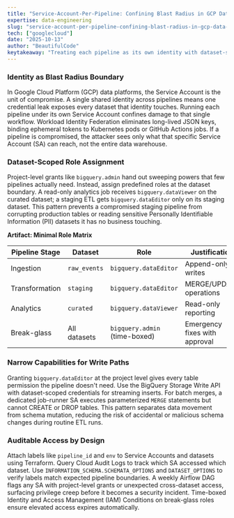 ```yaml
---
title: "Service-Account-Per-Pipeline: Confining Blast Radius in GCP Data Workloads"
expertise: data-engineering
slug: "service-account-per-pipeline-confining-blast-radius-in-gcp-data-workloads"
tech: ["googlecloud"]
date: "2025-10-13"
author: "BeautifulCode"
keytakeaway: "Treating each pipeline as its own identity with dataset-scoped roles transforms IAM from a convenience layer into a containment system that limits damage, surfaces misconfigurations, and keeps privilege grants explicit and auditable."
---
```


### Identity as Blast Radius Boundary

In Google Cloud Platform (GCP) data platforms, the Service Account is the unit of compromise. A single shared identity across pipelines means one credential leak exposes every dataset that identity touches. Running each pipeline under its own Service Account confines damage to that single workflow. Workload Identity Federation eliminates long-lived JSON keys, binding ephemeral tokens to Kubernetes pods or GitHub Actions jobs. If a pipeline is compromised, the attacker sees only what that specific Service Account (SA) can reach, not the entire data warehouse.

### Dataset-Scoped Role Assignment

Project-level grants like `bigquery.admin` hand out sweeping powers that few pipelines actually need. Instead, assign predefined roles at the dataset boundary. A read-only analytics job receives `bigquery.dataViewer` on the curated dataset; a staging ETL gets `bigquery.dataEditor` only on its staging dataset. This pattern prevents a compromised staging pipeline from corrupting production tables or reading sensitive Personally Identifiable Information (PII) datasets it has no business touching.

**Artifact: Minimal Role Matrix**

| Pipeline Stage | Dataset      | Role                          | Justification                 |
| -------------- | ------------ | ----------------------------- | ----------------------------- |
| Ingestion      | `raw_events` | `bigquery.dataEditor`         | Append-only writes            |
| Transformation | `staging`    | `bigquery.dataEditor`         | MERGE/UPDATE operations       |
| Analytics      | `curated`    | `bigquery.dataViewer`         | Read-only reporting           |
| Break-glass    | All datasets | `bigquery.admin` (time-boxed) | Emergency fixes with approval |

### Narrow Capabilities for Write Paths

Granting `bigquery.dataEditor` at the project level gives every table permission the pipeline doesn't need. Use the BigQuery Storage Write API with dataset-scoped credentials for streaming inserts. For batch merges, a dedicated job-runner SA executes parameterized `MERGE` statements but cannot CREATE or DROP tables. This pattern separates data movement from schema mutation, reducing the risk of accidental or malicious schema changes during routine ETL runs.

### Auditable Access by Design

Attach labels like `pipeline_id` and `env` to Service Accounts and datasets using Terraform. Query Cloud Audit Logs to track which SA accessed which dataset. Use `INFORMATION_SCHEMA.SCHEMATA_OPTIONS` and `DATASET_OPTIONS` to verify labels match expected pipeline boundaries. A weekly Airflow DAG flags any SA with project-level grants or unexpected cross-dataset access, surfacing privilege creep before it becomes a security incident. Time-boxed Identity and Access Management (IAM) Conditions on break-glass roles ensure elevated access expires automatically.
